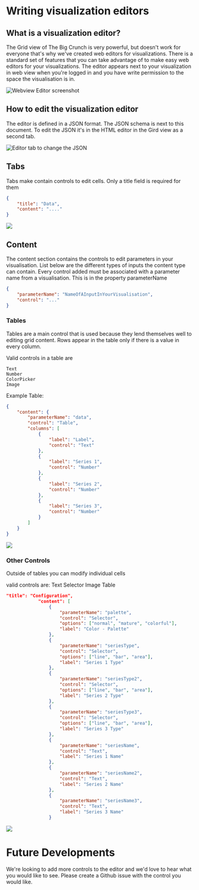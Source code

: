 # Writing visualization editors

## What is a visualization editor?

The Grid view of The Big Crunch is very powerful, but doesn't work for everyone that's why we've created web editors for visualizations. There is a standard set of features that you can take advantage of to make easy web editors for your visualizations. The editor appears next to your visualization in web view when you're logged in and you have write permission to the space the visualisation is in.



![Webview Editor screenshot](https://user-images.githubusercontent.com/3023731/60233577-36bf8f80-98e4-11e9-9059-024dac051ba7.png "Web view editor screenshot")

## How to edit the visualization editor

The editor is defined in a JSON format. The JSON schema is next to this document. To edit the JSON it's in the HTML editor in the Gird view as a second tab.

![Editor tab to change the JSON](https://user-images.githubusercontent.com/3023731/60234821-ff071680-98e8-11e9-95e9-ff160dd9c11b.png "Editor Tab to change the JSON")

## Tabs
Tabs make contain controls to edit cells. Only a title field is required for them

```json
{
    "title": "Data",
    "content": "...."
}
```

![](https://user-images.githubusercontent.com/3023731/60233674-a766ac00-98e4-11e9-8fd1-6c2ca4d1629b.png)


## Content

The content section contains the controls to edit parameters in your visualisation. List below are the different types of inputs the content type can contain. Every control added must be associated with a parameter name from a visualisation. This is in the property parameterName

```json
{
    "parameterName": "NameOfAInputInYourVisualisation",
    "control": "..."
}
```

### Tables
Tables are a main control that is used because they lend themselves well to editing grid content. Rows appear in the table only if there is a value in every column.

Valid controls in a table are

    Text
    Number
    ColorPicker
    Image


Example Table:

```json
{
    "content": {
        "parameterName": "data",
        "control": "Table",
        "columns": [
            {
                "label": "Label",
                "control": "Text"
            },
            {
                "label": "Series 1",
                "control": "Number"
            },
            {
                "label": "Series 2",
                "control": "Number"
            },
            {
                "label": "Series 3",
                "control": "Number"
            }
        ]
    }
}
```

![](https://user-images.githubusercontent.com/3023731/60233842-6de27080-98e5-11e9-8e1e-2e6339a34748.png)

### Other Controls

Outside of tables you can modify individual cells

valid controls are:
    Text
    Selector
    Image
    Table

``` json
"title": "Configuration",
            "content": [
                {
                    "parameterName": "palette",
                    "control": "Selector",
                    "options": ["normal", "mature", "colorful"],
                    "label": "Color - Palette"
                },
                {
                    "parameterName": "seriesType",
                    "control": "Selector",
                    "options": ["line", "bar", "area"],
                    "label": "Series 1 Type"
                },
                {
                    "parameterName": "seriesType2",
                    "control": "Selector",
                    "options": ["line", "bar", "area"],
                    "label": "Series 2 Type"
                },
                {
                    "parameterName": "seriesType3",
                    "control": "Selector",
                    "options": ["line", "bar", "area"],
                    "label": "Series 3 Type"
                },
                {
                    "parameterName": "seriesName",
                    "control": "Text",
                    "label": "Series 1 Name"
                },
                {
                    "parameterName": "seriesName2",
                    "control": "Text",
                    "label": "Series 2 Name"
                },
                {
                    "parameterName": "seriesName3",
                    "control": "Text",
                    "label": "Series 3 Name"
                }
```

![](https://user-images.githubusercontent.com/3023731/60234454-a2572c00-98e7-11e9-92c3-9e4bde02b421.png)

# Future Developments

We're looking to add more controls to the editor and we'd love to hear what you would like to see. Please create a Github issue with the control you would like.

